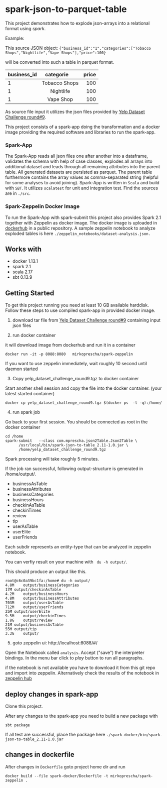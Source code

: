 # spark-json-to-parquet-table

This project demonstrates how to explode json-arrays into a relational format using *spark*.

Example:

This source JSON object:
 `{"business_id":"1","categories":["Tobacco Shops","Nightlife","Vape Shops"],"price":100} `
 
will be converted into such a table in parquet format.
 
| business_id   | categorie      | price  |
| ------------- |:--------------:| -----:|
| 1             | Tobacco Shops  | 100 |
| 1             | Nightlife      | 100 |
| 1             | Vape Shop      | 100 |

As source file input it utilizes the json files provided by [Yelp Dataset Challenge round#9](https://www.yelp.com/dataset_challenge).

This project consists of a spark-app doing the transformation and a docker image providing the required software and libraries to run the spark-app.

### Spark-App
The Spark-App reads all json files one after another into a dataframe, validates the schema with help of case classes, explodes all arrays into additional dataset and leads through all remaining attributes into the parent table. All generated datasets are persisted as parquet.
The parent table furthermore contains the array values as comma-separated string (helpful for some analyses to avoid joining).
Spark-App is written in `Scala` and build with `SBT`. It utilizes `scalatest` for unit and integration test.
Find the sources are in `./src`.

### Spark-Zeppelin Docker Image
To run the Spark-App with spark-submit this project also provides Spark 2.1 together with Zeppelin as docker image.
The docker image is uploaded in [dockerhub](https://hub.docker.com/r/mirkoprescha/spark-zeppelin/) in a public repository.
A sample zeppelin notebook to analyze exploded tables is here `./zeppelin_notebooks/dataset-analysis.json.`


## Works with
- docker 1.13.1
- spark 2.1
- scala 2.17
- sbt 0.13.9


## Getting Started

To get this project running you need at least 10 GB available harddisk.
Follow these steps to use compiled spark-app in provided docker image.


1. download tar file from [Yelp Dataset Challenge round#9](https://www.yelp.com/dataset_challenge) containing input json files


2. run docker container

it will download image from dockerhub and run it in a container
```
docker run -it -p 8088:8080   mirkoprescha/spark-zeppelin
```
If you want to use zeppelin immediately, wait roughly 10 second until daemon started

3. Copy yelp_dataset_challenge_round9.tgz to docker container

Start another shell session and copy the file into the docker container.
(your latest started container)
```
docker cp yelp_dataset_challenge_round9.tgz $(docker ps  -l -q):/home/
```

4. run spark job

Go back to your first session. You should be connected as root in the docker container

```
cd /home
spark-submit   --class com.mprescha.json2Table.Json2Table \
      /usr/local/bin/spark-json-to-table_2.11-1.0.jar \
      /home/yelp_dataset_challenge_round9.tgz
```

Spark processing will take roughly 5 minutes.

If the job ran successful, following output-structure is generated in /home/output/.
- businessAsTable
- businessAttributes
- businessCategories
- businessHours
- checkinAsTable
- checkinTimes
- review
- tip
- userAsTable
- userElite
- userFriends

Each subdir represents an entity-type that can be analyzed in zeppelin notebook.

You can verfiy result on your machine with ` du -h output/`.

This should produce an output like this.
```
root@c6c0a39bc1fa:/home# du -h output/
4.8M	output/businessCategories
17M	output/checkinAsTable
4.2M	output/businessHours
4.8M	output/businessAttributes
703M	output/userAsTable
712M	output/userFriends
25M	output/userElite
9.5M	output/checkinTimes
1.8G	output/review
21M	output/businessAsTable
55M	output/tip
3.3G	output/
```

5. goto zeppelin ui: http://localhost:8088/#/

Open the Notebook called `analysis`.
Accept ("save") the interpreter bindings.
In the menu bar click to *play* button to run all paragraphs.

if the notebook is not available you have to download it from this git repo and import into zeppelin.
Alternatively check the results of the notebook in [zeppelin hub](https://www.zeppelinhub.com/viewer/notebooks/aHR0cHM6Ly9yYXcuZ2l0aHVidXNlcmNvbnRlbnQuY29tL21pcmtvcHJlc2NoYS9zcGFyay1qc29uLXRvLXRhYmxlL21hc3Rlci96ZXBwZWxpbl9ub3RlYm9va3MvZGF0YXNldC1hbmFseXNpcy5qc29u)


## deploy changes in spark-app

Clone this project.

After any changes to the spark-app you need to build a new package with

 ```
 sbt package
 ```

If all test are successful, place the package here
`./spark-docker/bin/spark-json-to-table_2.11-1.0.jar`


## changes in dockerfile

After changes in `Dockerfile` goto project home dir and run
```
docker build --file spark-docker/Dockerfile -t mirkoprescha/spark-zeppelin .
```

